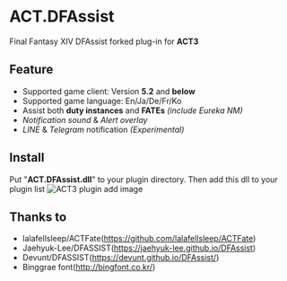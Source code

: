 # ACT.DFAssist

Final Fantasy XIV DFAssist forked plug-in for **ACT3**

## Feature
* Supported game client: Version **5.2** and **below**
* Supported game language: En/Ja/De/Fr/Ko
* Assist both **duty instances** and **FATEs** *(include Eureka NM)*
* *Notification sound* & *Alert overlay*
* *LINE* & *Telegram* notification *(Experimental)*

## Install
Put "**ACT.DFAssist.dll**" to your plugin directory. Then add this dll to your plugin list
![ACT3 plugin add image](https://user-images.githubusercontent.com/47320226/52210588-db581b00-28ca-11e9-8c60-4d4d1fc21fa4.png)

## Thanks to
* lalafellsleep/ACTFate(https://github.com/lalafellsleep/ACTFate)
* Jaehyuk-Lee/DFASSIST(https://jaehyuk-lee.github.io/DFAssist)
* Devunt/DFASSIST(https://devunt.github.io/DFAssist/) 
* Binggrae font(http://bingfont.co.kr/)